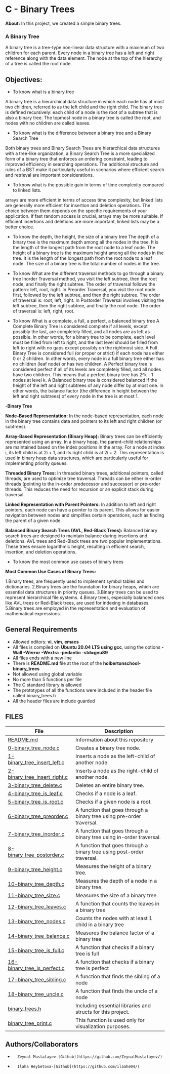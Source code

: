 # C - Binary Trees
**About:** In this project, we created a simple binary trees.
### A Binary Tree
A binary tree is a tree-type non-linear data structure with a maximum of two children for each parent. Every node in a binary tree has a left and right reference along with the data element. The node at the top of the hierarchy of a tree is called the root node.

## Objectives:
* To know what is a binary tree

A binary tree is a hierarchical data structure in which each node has at most two children, referred to as the left child and the right child. The binary tree is defined recursively: each child of a node is the root of a subtree that is also a binary tree. The topmost node in a binary tree is called the root, and nodes with no children are called leaves.

* To know what is the difference between a binary tree and a Binary Search Tree

Both binary trees and Binary Search Trees are hierarchical data structures with a tree-like organization, a Binary Search Tree is a more specialized form of a binary tree that enforces an ordering constraint, leading to improved efficiency in searching operations. The additional structure and rules of a BST make it particularly useful in scenarios where efficient search and retrieval are important considerations.

* To know what is the possible gain in terms of time complexity compared to linked lists. 

arrays are more efficient in terms of access time complexity, but linked lists are generally more efficient for insertion and deletion operations. The choice between them depends on the specific requirements of your application. If fast random access is crucial, arrays may be more suitable. If efficient insertions and deletions are more important, linked lists may be a better choice.

* To know the depth, the height, the size of a binary tree
The depth of a binary tree is the maximum depth among all the nodes in the tree. 
It is the length of the longest path from the root node to a leaf node. 
The height of a binary tree is the maximum height among all the nodes in the tree. 
It is the length of the longest path from the root node to a leaf node.
The size of a binary tree is the total number of nodes in the tree.

* To know What are the different traversal methods to go through a binary tree
Inorder Traversal method, you visit the left subtree, then the root node, and finally the right subtree. The order of traversal follows the pattern: left, root, right.
In Preorder Traversal, you visit the root node first, followed by the left subtree, and then the right subtree. The order of traversal is: root, left, right.
In Postorder Traversal involves visiting the left subtree, then the right subtree, and finally the root node. The order of traversal is: left, right, root.

* To know What is a complete, a full, a perfect, a balanced binary tree
A Complete Binary Tree is considered complete if all levels, except possibly the last, are completely filled, and all nodes are as left as possible. In other words, for a binary tree to be complete, each level must be filled from left to right, and the last level should be filled from left to right with no gaps except possibly on the rightmost side.
A Full Binary Tree is considered full (or proper or strict) if each node has either 0 or 2 children. In other words, every node in a full binary tree either has no children (leaf node) or has two children.
A Perfect binary tree is considered perfect if all of its levels are completely filled, and all nodes have two children. This means that a perfect binary tree has 2^k - 1 nodes at level k.
A Balanced binary tree is considered balanced if the height of the left and right subtrees of any node differ by at most one. In other words, the balance factor (the difference in height between the left and right subtrees) of every node in the tree is at most 1.


-**Binary Tree**

**Node-Based Representation:**
In the node-based representation, each node in the binary tree contains data and pointers to its left and right children (or subtrees).

**Array-Based Representation (Binary Heap):**
Binary trees can be efficiently represented using an array.
In a binary heap, the parent-child relationships are maintained based on the index positions in the array.
For a node at index i, its left child is at 2i + 1, and its right child is at 2i + 2.
This representation is used in binary heap data structures, which are particularly useful for implementing priority queues.

**Threaded Binary Trees:**
In threaded binary trees, additional pointers, called threads, are used to optimize tree traversal.
Threads can be either in-order threads (pointing to the in-order predecessor and successor) or pre-order threads.
This reduces the need for recursion or an explicit stack during traversal.

**Linked Representation with Parent Pointers:**
In addition to left and right pointers, each node can have a pointer to its parent.
This allows for easier navigation between nodes and simplifies certain operations, such as finding the parent of a given node.

**Balanced Binary Search Trees (AVL, Red-Black Trees):**
Balanced binary search trees are designed to maintain balance during insertions and deletions.
AVL trees and Red-Black trees are two popular implementations.
These trees ensure logarithmic height, resulting in efficient search, insertion, and deletion operations.

* To know the most common use cases of binary trees

**Most Common Use Cases of Binary Trees:**

1.Binary trees, are frequently used to implement symbol tables and dictionaries.
2.Binary trees are the foundation for binary heaps, which are essential data structures in priority queues.
3.Binary trees can be used to represent hierarchical file systems.
4.Binary trees, especially balanced ones like AVL trees or Red-Black trees, are used for indexing in databases.
5.Binary trees are employed in the representation and evaluation of mathematical expressions.

## General Requirements
* Allowed editors: **vi**, **vim**, **emacs**
* All files is compiled on **Ubuntu 20.04 LTS using gcc**, using the options **-Wall -Werror -Wextra -pedantic -std=gnu89**
* All files ends with a new line
* There is **README.md** file at the root of the **holbertonschool-binary_trees**
* Not allowed using global variable
* No more than 5 functions per file
* The C standard library is allowed
* The prototypes of all the functions were included in the header file called binary_trees.h
* All the header files are include guarded

## FILES
|File|Description|
|---|---|
|[README.md](https://github.com/ZeynalMustafayev/holbertonschool-binary_trees/blob/master/README.md)|Information about this repository|
|[0-binary_tree_node.c](https://github.com/ZeynalMustafayev/holbertonschool-binary_trees/blob/master/0-binary_tree_node.c)|Creates a binary tree node.|
|[1-binary_tree_insert_left.c](https://github.com/ZeynalMustafayev/holbertonschool-binary_trees/blob/master/1-binary_tree_insert_left.c)| Inserts a node as the left-child of another node.|
|[2-binary_tree_insert_right.c](https://github.com/ZeynalMustafayev/holbertonschool-binary_trees/blob/master/2-binary_tree_insert_right.c)| Inserts a node as the right-child of another node.|
|[3-binary_tree_delete.c](https://github.com/ZeynalMustafayev/holbertonschool-binary_trees/blob/master/3-binary_tree_delete.c)|Deletes an entire binary tree.|
|[4-binary_tree_is_leaf.c](https://github.com/ZeynalMustafayev/holbertonschool-binary_trees/blob/master/4-binary_tree_is_leaf.c)|Checks if a node is a leaf.|
|[5-binary_tree_is_root.c](https://github.com/ZeynalMustafayev/holbertonschool-binary_trees/blob/master/5-binary_tree_is_root.c)|Checks if a given node is a root.|
|[6-binary_tree_preorder.c](https://github.com/ZeynalMustafayev/holbertonschool-binary_trees/blob/master/6-binary_tree_preorder.c)|A function that goes through a binary tree using pre-order traversal.|
|[7-binary_tree_inorder.c](https://github.com/ZeynalMustafayev/holbertonschool-binary_trees/blob/master/7-binary_tree_inorder.c)|A function that goes through a binary tree using in-order traversal.|
|[8-binary_tree_postorder.c](https://github.com/ZeynalMustafayev/holbertonschool-binary_trees/blob/master/8-binary_tree_postorder.c)|A function that goes through a binary tree using post-order traversal.|
|[9-binary_tree_height.c](https://github.com/ZeynalMustafayev/holbertonschool-binary_trees/blob/master/9-binary_tree_height.c)|Measures the height of a binary tree.|
|[10-binary_tree_depth.c](https://github.com/ZeynalMustafayev/holbertonschool-binary_trees/blob/master/10-binary_tree_depth.c)|Measures the depth of a node in a binary tree.|
|[11-binary_tree_size.c](https://github.com/ZeynalMustafayev/holbertonschool-binary_trees/blob/master/11-binary_tree_size.c)|Measures the size of a binary tree.|
|[12-binary_tree_leaves.c](https://github.com/ZeynalMustafayev/holbertonschool-binary_trees/blob/master/12-binary_tree_leaves.c)|A function that counts the leaves in a binary tree|
|[13-binary_tree_nodes.c](https://github.com/ZeynalMustafayev/holbertonschool-binary_trees/blob/master/13-binary_tree_nodes.c)|Counts the nodes with at least 1 child in a binary tree|
|[14-binary_tree_balance.c](https://github.com/ZeynalMustafayev/holbertonschool-binary_trees/blob/master/14-binary_tree_balance.c)|Measures the balance factor of a binary tree|
|[15-binary_tree_is_full.c](https://github.com/ZeynalMustafayev/holbertonschool-binary_trees/blob/master/15-binary_tree_is_full.c)|A function that checks if a binary tree is full|
|[16-binary_tree_is_perfect.c](https://github.com/ZeynalMustafayev/holbertonschool-binary_trees/blob/master/16-binary_tree_is_perfect.c)|A function that checks if a binary tree is perfect|
|[17-binary_tree_sibling.c](https://github.com/ZeynalMustafayev/holbertonschool-binary_trees/blob/master/17-binary_tree_sibling.c)|A function that finds the sibling of a node|
|[18-binary_tree_uncle.c](https://github.com/ZeynalMustafayev/holbertonschool-binary_trees/blob/master/18-binary_tree_uncle.c)|A function that finds the uncle of a node|
|[binary_trees.h](https://github.com/ZeynalMustafayev/holbertonschool-binary_trees/blob/master/binary_trees.h)|Including essential libraries and structs for this project.|
|[binary_tree_print.c](https://github.com/ZeynalMustafayev/holbertonschool-binary_trees/blob/master/binary_tree_print.c)|This function is used only for visualization purposes.|
## Authors/Collaborators
*       Zeynal Mustafayev-[Github](https://github.com/ZeynalMustafayev/)
*       Ilaha Heybetova-[Github](https://github.com/ilaahe04/)
